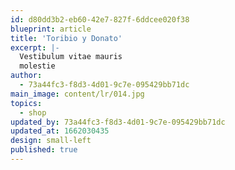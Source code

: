 ```yaml
---
id: d80dd3b2-eb60-42e7-827f-6ddcee020f38
blueprint: article
title: 'Toribio y Donato'
excerpt: |-
  Vestibulum vitae mauris
  molestie
author:
  - 73a44fc3-f8d3-4d01-9c7e-095429bb71dc
main_image: content/lr/014.jpg
topics:
  - shop
updated_by: 73a44fc3-f8d3-4d01-9c7e-095429bb71dc
updated_at: 1662030435
design: small-left
published: true
---
```

